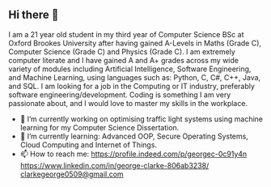 ## Hi there 👋

I am a 21 year old student in my third year of Computer Science BSc at Oxford Brookes University after having gained A-Levels in Maths (Grade C), Computer Science (Grade C) and Physics (Grade C). I am extremely computer literate and I have gained A and A+ grades across my wide variety of modules including  Artificial Intelligence, Software Engineering, and Machine Learning, using languages such as: Python, C, C#, C++, Java, and SQL. I am looking for a job in the Computing or IT industry, preferably software engineering/development. Coding is something I am very passionate about, and I would love to master my skills in the workplace.


- 🔭 I’m currently working on optimising traffic light systems using machine learning for my Computer Science Dissertation.
- 🌱 I’m currently learning: Advanced OOP, Secure Operating Systems, Cloud Computing and Internet of Things.
- 📫 How to reach me:
  https://profile.indeed.com/p/georgec-0c91y4n
  https://www.linkedin.com/in/george-clarke-806ab3238/
  clarkegeorge0509@gmail.com
